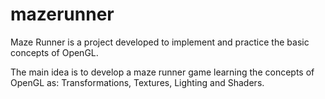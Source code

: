 # mazerunner
Maze Runner is a project developed to implement and practice the basic concepts of OpenGL.

The main idea is to develop a maze runner game learning the concepts of OpenGL as:
Transformations, Textures, Lighting and Shaders.
